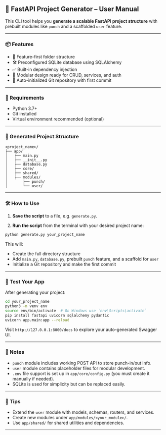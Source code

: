 ## 🚀 FastAPI Project Generator – User Manual

This CLI tool helps you **generate a scalable FastAPI project structure** with prebuilt modules like `punch` and a scaffolded `user` feature.

---

### 📦 Features

* 🧱 Feature-first folder structure
* 🛠️ Preconfigured SQLite database using SQLAlchemy
* ✅ Built-in dependency injection
* 📁 Modular design ready for CRUD, services, and auth
* 🚀 Auto-initialized Git repository with first commit

---

### 🔧 Requirements

* Python 3.7+
* Git installed
* Virtual environment recommended (optional)

---

### 📁 Generated Project Structure

```
<project_name>/
├── app/
│   ├── main.py
│   ├── __init__.py
│   ├── database.py
│   ├── core/
│   ├── shared/
│   ├── modules/
│       ├── punch/
│       └── user/
```

---

### 🛠️ How to Use

1. **Save the script** to a file, e.g. `generate.py`.

2. **Run the script** from the terminal with your desired project name:

```bash
python generate.py your_project_name
```

This will:

* Create the full directory structure
* Add `main.py`, `database.py`, prebuilt `punch` feature, and a scaffold for `user`
* Initialize a Git repository and make the first commit

---

### 🧪 Test Your App

After generating your project:

```bash
cd your_project_name
python3 -m venv env
source env/bin/activate  # On Windows use `env\Scripts\activate`
pip install fastapi uvicorn sqlalchemy pydantic
uvicorn app.main:app --reload
```

Visit `http://127.0.0.1:8000/docs` to explore your auto-generated Swagger UI.

---

### 📝 Notes

* `punch` module includes working POST API to store punch-in/out info.
* `user` module contains placeholder files for modular development.
* `.env` file support is set up in `app/core/config.py` (you must create it manually if needed).
* SQLite is used for simplicity but can be replaced easily.

---

### 📌 Tips

* Extend the `user` module with models, schemas, routers, and services.
* Create new modules under `app/modules/<your_module>/`.
* Use `app/shared/` for shared utilities and dependencies.

---
